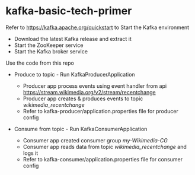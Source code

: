 # kafka-basic-tech-primer

Refer to https://kafka.apache.org/quickstart to Start the Kafka environment
- Download the latest Kafka release and extract it
- Start the ZooKeeper service
- Start the Kafka broker service

Use the code from this repo 
- Produce to topic -  Run KafkaProducerApplication 
  * Producer app process events using event handler from api https://stream.wikimedia.org/v2/stream/recentchange
  * Producer app creates & produces events to topic _wikimedia_recentchange_
  * Refer to kafka-producer/application.properties file for producer config
  
- Consume from topic - Run KafkaConsumerApplication 
  * Consumer app created consumer group _my-Wikimedia-CG_ 
  * Consumer app reads data from topic _wikimedia_recentchange_ and logs it
  * Refer to kafka-consumer/application.properties file for consumer config

